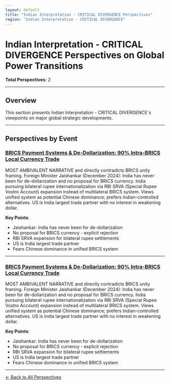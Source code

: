 ```yaml
---
layout: default
title: "Indian Interpretation - CRITICAL DIVERGENCE Perspectives"
region: "Indian Interpretation - CRITICAL DIVERGENCE"
---
```


# Indian Interpretation - CRITICAL DIVERGENCE Perspectives on Global Power Transitions

**Total Perspectives**: 2

---

## Overview

This section presents Indian Interpretation - CRITICAL DIVERGENCE's viewpoints on major global strategic developments.

---

## Perspectives by Event

### [BRICS Payment Systems & De-Dollarization: 90% Intra-BRICS Local Currency Trade](/events/brics-payment-systems-de-dollarization-90-intra-brics-local-currency-trade)

MOST AMBIVALENT NARRATIVE and directly contradicts BRICS unity framing. Foreign Minister Jaishankar (December 2024): India has never been for de-dollarization and no proposal for BRICS currency. India pursuing bilateral rupee internationalization via RBI SRVA (Special Rupee Vostro Account) expansion instead of multilateral BRICS system. Views unified system as potential Chinese dominance; prefers Indian-controlled alternatives. US is India largest trade partner with no interest in weakening dollar.

**Key Points**:
- Jaishankar: India has never been for de-dollarization
- No proposal for BRICS currency - explicit rejection
- RBI SRVA expansion for bilateral rupee settlements
- US is India largest trade partner
- Fears Chinese dominance in unified BRICS system

---

### [BRICS Payment Systems & De-Dollarization: 90% Intra-BRICS Local Currency Trade](/events/brics-payment-systems-de-dollarization-90-intra-brics-local-currency-trade)

MOST AMBIVALENT NARRATIVE and directly contradicts BRICS unity framing. Foreign Minister Jaishankar (December 2024): India has never been for de-dollarization and no proposal for BRICS currency. India pursuing bilateral rupee internationalization via RBI SRVA (Special Rupee Vostro Account) expansion instead of multilateral BRICS system. Views unified system as potential Chinese dominance; prefers Indian-controlled alternatives. US is India largest trade partner with no interest in weakening dollar.

**Key Points**:
- Jaishankar: India has never been for de-dollarization
- No proposal for BRICS currency - explicit rejection
- RBI SRVA expansion for bilateral rupee settlements
- US is India largest trade partner
- Fears Chinese dominance in unified BRICS system

---


[← Back to All Perspectives](/perspectives/)
